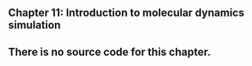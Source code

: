 ## Chapter 11: Introduction to molecular dynamics simulation

## There is no source code for this chapter.
